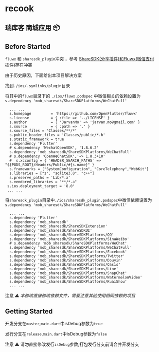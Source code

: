 
# recook

## 瑞库客 商城应用 📦

## Before Started

`fluwx` 和 `sharesdk_plugin`冲突 ，参考 [ShareSDK(分享插件)和Fluwx(微信支付插件)存在冲突](https://github.com/OpenFlutter/fluwx/blob/master/doc/QA_CN.md#sharesdk%E5%88%86%E4%BA%AB%E6%8F%92%E4%BB%B6%E5%92%8Cfluwx%E5%BE%AE%E4%BF%A1%E6%94%AF%E4%BB%98%E6%8F%92%E4%BB%B6%E5%AD%98%E5%9C%A8%E5%86%B2%E7%AA%81)

由于历史原因，下面给出本项目解决方案

找到`./ios/.symlinks/plugin`目录

将其中的`fluwx`目录下的 `./ios/fluwx.podspec` 中微信相关的依赖设置为`s.dependency 'mob_sharesdk/ShareSDKPlatforms/WeChatFull'`

``` podsepec
  ... ...
  s.homepage         = 'https://github.com/OpenFlutter/fluwx'
  s.license          = { :file => '../LICENSE' }
  s.author           = { 'JarvanMo' => 'jarvan.mo@gmail.com' }
  s.source           = { :path => '.' }
  s.source_files = 'Classes/**/*'
  s.public_header_files = 'Classes/public/*.h'
  s.static_framework = true
  s.dependency 'Flutter'
  # s.dependency 'WechatOpenSDK', '1.8.6.2'
  s.dependency 'mob_sharesdk/ShareSDKPlatforms/WeChatFull'
  # s.dependency 'OpenWeChatSDK','~> 1.8.3+10'
  #  s.xcconfig = { 'HEADER_SEARCH_PATHS' => "${PODS_ROOT}/Headers/Public/#{s.name}" }
  s.frameworks = ["SystemConfiguration", "CoreTelephony","WebKit"]
  s.libraries = ["z", "sqlite3.0", "c++"]
  s.preserve_paths = 'Lib/*.a'
  s.vendored_libraries = "**/*.a"
 s.ios.deployment_target = '8.0'
 ... ...
```

将`sharesdk_plugin`目录中`./ios/sharesdk_plugin.podspec`中微信依赖设置为`s.dependency 'mob_sharesdk/ShareSDKPlatforms/WeChatFull'`

``` podspec
  ... ...
  s.dependency 'Flutter'
  s.dependency 'mob_sharesdk'
  s.dependency 'mob_sharesdk/ShareSDKExtension'
  s.dependency 'mob_sharesdk/ShareSDKUI'
  s.dependency 'mob_sharesdk/ShareSDKPlatforms/QQ'
  s.dependency 'mob_sharesdk/ShareSDKPlatforms/SinaWeibo'
  # s.dependency 'mob_sharesdk/ShareSDKPlatforms/WeChat'
  s.dependency 'mob_sharesdk/ShareSDKPlatforms/WeChatFull'
  s.dependency 'mob_sharesdk/ShareSDKPlatforms/Facebook'
  s.dependency 'mob_sharesdk/ShareSDKPlatforms/Twitter'
  s.dependency 'mob_sharesdk/ShareSDKPlatforms/Douyin'
  s.dependency 'mob_sharesdk/ShareSDKPlatforms/Oasis'
  s.dependency 'mob_sharesdk/ShareSDKPlatforms/Line'
  s.dependency 'mob_sharesdk/ShareSDKPlatforms/SnapChat'
  s.dependency 'mob_sharesdk/ShareSDKPlatforms/WatermelonVideo'
  s.dependency 'mob_sharesdk/ShareSDKPlatforms/KuaiShou'
  ... ...
```

注意 *⚠️ 本修改直接修改依赖文件，需要注意其他使用相同依赖的项目*

## Getting Started

开发分支在`master`,`main.dart`中isDebug参数为`true`

发行分支在`release`,`main.dart`中isDebug参数为`false`


注意 ⚠️ 请勿直接修改发行`isDebug`参数,打包发行分支前请合并开发分支
